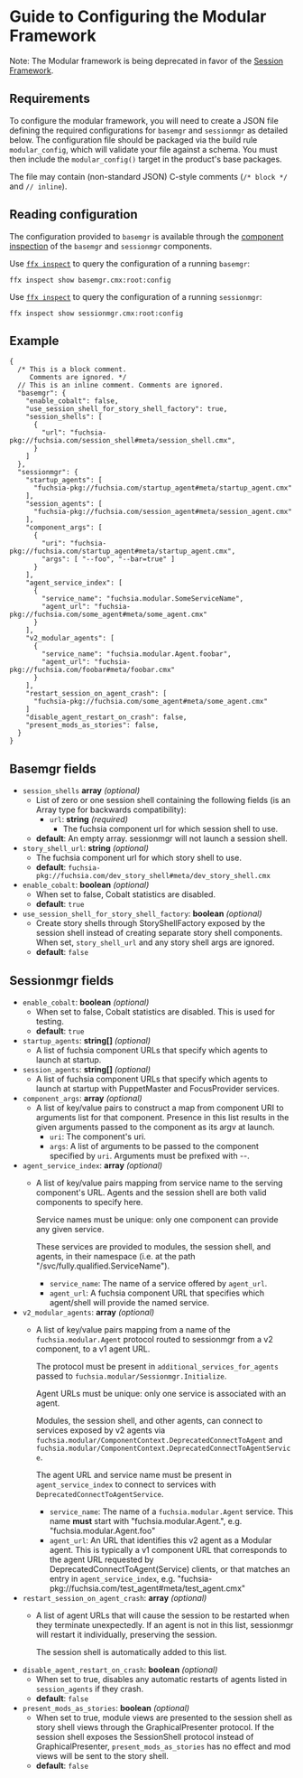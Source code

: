 # Guide to Configuring the Modular Framework

Note: The Modular framework is being deprecated in favor of
the [Session Framework](/docs/concepts/session/introduction.md).

## Requirements

To configure the modular framework, you will need to create a JSON file defining
the required configurations for `basemgr` and `sessionmgr` as detailed below.
The configuration file should be packaged via the build rule `modular_config`,
which will validate your file against a schema. You must then include the
`modular_config()` target in the product's base packages.

The file may contain (non-standard JSON) C-style comments
(`/* block */` and `// inline`).

## Reading configuration

The configuration provided to `basemgr` is available through
the [component inspection][docs-inspect] of the `basemgr` and
`sessionmgr` components.

Use [`ffx inspect`][ffx-inspect] to query the configuration
of a running `basemgr`:

```posix-terminal
ffx inspect show basemgr.cmx:root:config
```

Use [`ffx inspect`][ffx-inspect] to query the configuration
of a running `sessionmgr`:

```posix-terminal
ffx inspect show sessionmgr.cmx:root:config
```

## Example

```json5
{
  /* This is a block comment.
     Comments are ignored. */
  // This is an inline comment. Comments are ignored.
  "basemgr": {
    "enable_cobalt": false,
    "use_session_shell_for_story_shell_factory": true,
    "session_shells": [
      {
        "url": "fuchsia-pkg://fuchsia.com/session_shell#meta/session_shell.cmx",
      }
    ]
  },
  "sessionmgr": {
    "startup_agents": [
      "fuchsia-pkg://fuchsia.com/startup_agent#meta/startup_agent.cmx"
    ],
    "session_agents": [
      "fuchsia-pkg://fuchsia.com/session_agent#meta/session_agent.cmx"
    ],
    "component_args": [
      {
        "uri": "fuchsia-pkg://fuchsia.com/startup_agent#meta/startup_agent.cmx",
        "args": [ "--foo", "--bar=true" ]
      }
    ],
    "agent_service_index": [
      {
        "service_name": "fuchsia.modular.SomeServiceName",
        "agent_url": "fuchsia-pkg://fuchsia.com/some_agent#meta/some_agent.cmx"
      }
    ],
    "v2_modular_agents": [
      {
        "service_name": "fuchsia.modular.Agent.foobar",
        "agent_url": "fuchsia-pkg://fuchsia.com/foobar#meta/foobar.cmx"
      }
    ],
    "restart_session_on_agent_crash": [
      "fuchsia-pkg://fuchsia.com/some_agent#meta/some_agent.cmx"
    ]
    "disable_agent_restart_on_crash": false,
    "present_mods_as_stories": false,
  }
}
```

## Basemgr fields

- `session_shells` **array** _(optional)_
  - List of zero or one session shell containing the following
    fields (is an Array type for backwards compatibility):
    - `url`: **string** _(required)_
      - The fuchsia component url for which session shell to use.
  - **default**: An empty array. sessionmgr will not launch a session shell.
- `story_shell_url`: **string** _(optional)_
  - The fuchsia component url for which story shell to use.
  - **default**: `fuchsia-pkg://fuchsia.com/dev_story_shell#meta/dev_story_shell.cmx`
- `enable_cobalt`: **boolean** _(optional)_
  - When set to false, Cobalt statistics are disabled.
  - **default**: `true`
- `use_session_shell_for_story_shell_factory`: **boolean** _(optional)_
  - Create story shells through StoryShellFactory exposed by the session shell
    instead of creating separate story shell components. When set,
    `story_shell_url` and any story shell args are ignored.
  - **default**: `false`

## Sessionmgr fields

- `enable_cobalt`: **boolean** _(optional)_
  - When set to false, Cobalt statistics are disabled. This is used for
    testing.
  - **default**: `true`
- `startup_agents`: **string[]** _(optional)_
  - A list of fuchsia component URLs that specify which agents to launch at
    startup.
- `session_agents`: **string[]** _(optional)_
  - A list of fuchsia component URLs that specify which agents to launch at
    startup with PuppetMaster and FocusProvider services.
- `component_args`: **array** _(optional)_
  - A list of key/value pairs to construct a map from component URI to
    arguments list for that component. Presence in this list results in the
    given arguments passed to the component as its argv at launch.
    - `uri`: The component's uri.
    - `args`: A list of arguments to be passed to the component specified by
      `uri`. Arguments must be prefixed with --.
- `agent_service_index`: **array** _(optional)_
  - A list of key/value pairs mapping from service name to the serving
    component's URL. Agents and the session shell are both valid components to
    specify here.

    Service names must be unique: only one component can provide any
    given service.

    These services are provided to modules, the session shell,
    and agents, in their namespace (i.e. at the path
    "/svc/fully.qualified.ServiceName").

    - `service_name`: The name of a service offered by `agent_url`.
    - `agent_url`: A fuchsia component URL that specifies which agent/shell will
      provide the named service.
- `v2_modular_agents`: **array** _(optional)_
  - A list of key/value pairs mapping from a name of the `fuchsia.modular.Agent`
    protocol routed to sessionmgr from a v2 component, to a v1 agent URL.

    The protocol must be present in `additional_services_for_agents`
    passed to `fuchsia.modular/Sessionmgr.Initialize`.

    Agent URLs must be unique: only one service is associated with an agent.

    Modules, the session shell, and other agents, can connect to services
    exposed by v2 agents via
    `fuchsia.modular/ComponentContext.DeprecatedConnectToAgent`
    and `fuchsia.modular/ComponentContext.DeprecatedConnectToAgentService`.

    The agent URL and service name must be present in `agent_service_index`
    to connect to services with `DeprecatedConnectToAgentService`.

    - `service_name`: The name of a `fuchsia.modular.Agent` service.
      This name **must** start with "fuchsia.modular.Agent.",
      e.g. "fuchsia.modular.Agent.foo"
    - `agent_url`: An URL that identifies this v2 agent as a Modular agent.
      This is typically a v1 component URL that corresponds to the agent URL
      requested by DeprecatedConnectToAgent(Service) clients, or that matches
      an entry in `agent_service_index`,
      e.g. "fuchsia-pkg://fuchsia.com/test_agent#meta/test_agent.cmx"
- `restart_session_on_agent_crash`: **array** _(optional)_
  - A list of agent URLs that will cause the session to be restarted
    when they terminate unexpectedly. If an agent is not in this list,
    sessionmgr will restart it individually, preserving the session.

    The session shell is automatically added to this list.
- `disable_agent_restart_on_crash`: **boolean** _(optional)_
  - When set to true, disables any automatic restarts of agents listed in
    `session_agents` if they crash.
  - **default**: `false`
- `present_mods_as_stories`: **boolean** _(optional)_
  - When set to true, module views are presented to the session shell as
    story shell views through the GraphicalPresenter protocol.
    If the session shell exposes the SessionShell protocol instead of
    GraphicalPresenter, `present_mods_as_stories` has no effect and mod views
    will be sent to the story shell.
  - **default**: `false`

[docs-inspect]: /docs/development/diagnostics/inspect/README.md
[ffx-inspect]: https://fuchsia.dev/reference/tools/sdk/ffx.md#inspect
